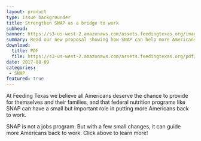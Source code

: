 ```yaml
---
layout: product
type: issue backgrounder
title: Strengthen SNAP as a bridge to work
subhead: 
banner: https://s3-us-west-2.amazonaws.com/assets.feedingtexas.org/images/banners/banner-02.jpg
summary: Read our new proposal showing how SNAP can help more Americans back to work. 
download:
  title: PDF
  file: https://s3-us-west-2.amazonaws.com/assets.feedingtexas.org/pdf/Strengthen-SNAP-as-a-Bridge-to-Work.pdf
date: 2017-08-09
categories:
 - SNAP
featured: true
---
```

At Feeding Texas we believe all Americans deserve the chance to provide for themselves and their families, and that federal nutrition programs like SNAP can have a small but important role in putting more Americans back to work. 

SNAP is not a jobs program. But with a few small changes, it can guide more Americans back to work. Click above to learn more!
